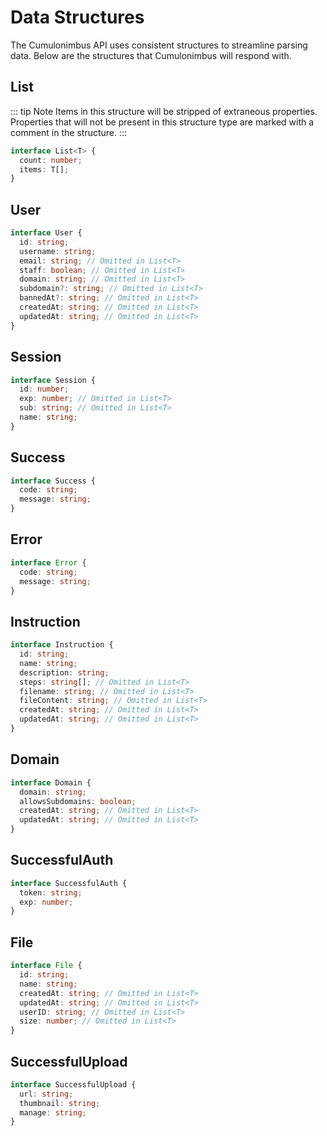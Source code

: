 # Data Structures

The Cumulonimbus API uses consistent structures to streamline parsing data. Below are the structures that Cumulonimbus will respond with.

## List

::: tip Note
Items in this structure will be stripped of extraneous properties. Properties that will not be present in this structure type are marked with a comment in the structure.
:::

```ts
interface List<T> {
  count: number;
  items: T[];
}
```

## User

```ts
interface User {
  id: string;
  username: string;
  email: string; // Omitted in List<T>
  staff: boolean; // Omitted in List<T>
  domain: string; // Omitted in List<T>
  subdomain?: string; // Omitted in List<T>
  bannedAt?: string; // Omitted in List<T>
  createdAt: string; // Omitted in List<T>
  updatedAt: string; // Omitted in List<T>
}
```

## Session

```ts
interface Session {
  id: number;
  exp: number; // Omitted in List<T>
  sub: string; // Omitted in List<T>
  name: string;
}
```

## Success

```ts
interface Success {
  code: string;
  message: string;
}
```

## Error

```ts
interface Error {
  code: string;
  message: string;
}
```

## Instruction

```ts
interface Instruction {
  id: string;
  name: string;
  description: string;
  steps: string[]; // Omitted in List<T>
  filename: string; // Omitted in List<T>
  fileContent: string; // Omitted in List<T>
  createdAt: string; // Omitted in List<T>
  updatedAt: string; // Omitted in List<T>
}
```

## Domain

```ts
interface Domain {
  domain: string;
  allowsSubdomains: boolean;
  createdAt: string; // Omitted in List<T>
  updatedAt: string; // Omitted in List<T>
}
```

## SuccessfulAuth

```ts
interface SuccessfulAuth {
  token: string;
  exp: number;
}
```

## File

```ts
interface File {
  id: string;
  name: string;
  createdAt: string; // Omitted in List<T>
  updatedAt: string; // Omitted in List<T>
  userID: string; // Omitted in List<T>
  size: number; // Omitted in List<T>
}
```

## SuccessfulUpload

```ts
interface SuccessfulUpload {
  url: string;
  thumbnail: string;
  manage: string;
}
```
